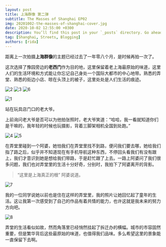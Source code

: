 ```yaml
---
layout: post
title: 上海群像 第二弹
subtitle: The Masses of Shanghai EP02
img: 20201002-the-masses-of-shanghai-cover.jpg
date: 2020-10-02 12:55:00 +0300
description: You’ll find this post in your `_posts` directory. Go ahead and edit it and re-build the site to see your changes.
tag: [Shanghai, Streets, Blogging]
authors: [rida]
---
```


距离上一次拍摄**上海群像**的主题已经过去了一年零八个月，是时候再拍一次了。

这次选择了豫园旁边的**老西门**作为目的地，这里保留着老上海最原始的味道，这里人们的生活环境和方式能让你忘记自己身处一个国际大都市的中心地带。熟悉的弄堂、熟悉的街边小店、晾在头顶上的被子，这里处处是人们生活的痕迹。

![2](/assets/img/20201002-the-masses-of-shanghai-ep02/the-masses-of-shanghai-2.jpg)
![3](/assets/img/20201002-the-masses-of-shanghai-ep02/the-masses-of-shanghai-3.jpg)
![6](/assets/img/20201002-the-masses-of-shanghai-ep02/the-masses-of-shanghai-6.jpg)

![1](/assets/img/20201002-the-masses-of-shanghai-ep02/the-masses-of-shanghai-1.jpg)

站在玩具店门口的老大爷。

上前询问老大爷是否可以为他拍张照时，老大爷笑道：“哈哈，我一看就知道你们是干嘛的，我年轻的时候也玩摄影，背着三脚架相机全国到处跑。”

![4](/assets/img/20201002-the-masses-of-shanghai-ep02/the-masses-of-shanghai-4.jpg)
![5](/assets/img/20201002-the-masses-of-shanghai-ep02/the-masses-of-shanghai-5.jpg)

在弄堂里碰到一个阿婆，她怕我们在弄堂里找不到路，便问我们要去哪，她给我们指了路之后，似乎并不知道现在有手机导航这种东西，不停回头看我们有没有跟上，我们才意识到她是想给我们带路，于是赶忙跟了上去。一路上阿婆问了我们很多问题，我们也对弄堂里的生活十分好奇，分别时，我拍下了阿婆离开的背影。

> “这里是上海真正的根” 阿婆说道。

![7](/assets/img/20201002-the-masses-of-shanghai-ep02/the-masses-of-shanghai-7.jpg)

我的一位同学说她以前也是住在这样的弄堂里，我的照片让她回忆起了童年的生活。这让我第一次感受到了自己的作品有着共情的能力，也许这就是我未来的努力方向吧。

![8](/assets/img/20201002-the-masses-of-shanghai-ep02/the-masses-of-shanghai-8.jpg)

弄堂的生活看似如故，然而角落里已经悄然挂起了拆迁办的横幅。城市的市容固然重要，但是繁华背后这些最原始的味道，也值得我们品味。多么希望这里的景象能一直保留下去啊。
